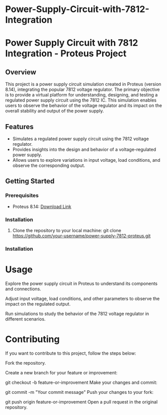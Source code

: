 # Power-Supply-Circuit-with-7812-Integration
# Power Supply Circuit with 7812 Integration - Proteus Project

## Overview

This project is a power supply circuit simulation created in Proteus (version 8.14), integrating the popular 7812 voltage regulator. The primary objective is to provide a virtual platform for understanding, designing, and testing a regulated power supply circuit using the 7812 IC. This simulation enables users to observe the behavior of the voltage regulator and its impact on the overall stability and output of the power supply.

## Features

- Simulates a regulated power supply circuit using the 7812 voltage regulator.
- Provides insights into the design and behavior of a voltage-regulated power supply.
- Allows users to explore variations in input voltage, load conditions, and observe the corresponding output.

## Getting Started

### Prerequisites

- Proteus 8.14: [Download Link](https://www.labcenter.com/downloads/)

### Installation

1. Clone the repository to your local machine:
   git clone https://github.com/your-username/power-supply-7812-proteus.git
### Installation

# Usage
Explore the power supply circuit in Proteus to understand its components and connections.

Adjust input voltage, load conditions, and other parameters to observe the impact on the regulated output.

Run simulations to study the behavior of the 7812 voltage regulator in different scenarios.

# Contributing
If you want to contribute to this project, follow the steps below:

Fork the repository.

Create a new branch for your feature or improvement:

git checkout -b feature-or-improvement
Make your changes and commit:

git commit -m "Your commit message"
Push your changes to your fork:

git push origin feature-or-improvement
Open a pull request in the original repository.
